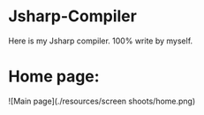 # Jsharp-Compiler
Here is my Jsharp compiler. 100% write by myself.
# Home page:
![Main page](./resources/screen shoots/home.png)


